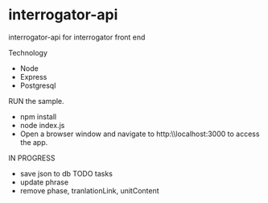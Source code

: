 # interrogator-api
interrogator-api for interrogator front end

Technology
 - Node
 - Express
 - Postgresql
 
RUN the sample.
 -  npm install
 -  node index.js
 -  Open a browser window and navigate to http:\\\\localhost:3000 to access the app.
 
IN PROGRESS
 - save json to db
TODO tasks
 - update phrase
 - remove phase, tranlationLink, unitContent
